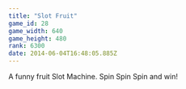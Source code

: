 ```yaml
---
title: "Slot Fruit"
game_id: 28
game_width: 640
game_height: 480
rank: 6300
date: 2014-06-04T16:48:05.885Z
---
```

A funny fruit Slot Machine. Spin Spin Spin and win!
